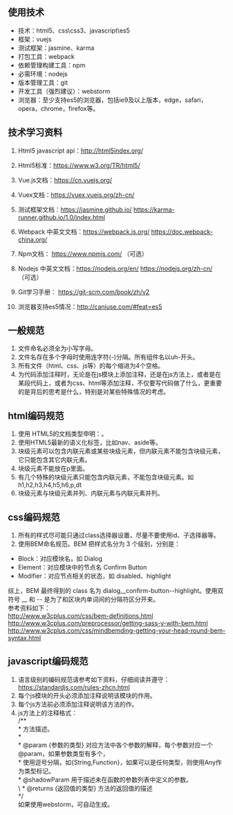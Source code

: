 ## 使用技术

* 技术：html5、css\css3、javascript\es5
* 框架：vuejs
* 测试框架：jasmine、karma
* 打包工具：webpack
* 依赖管理构建工具：npm
* 必需环境：nodejs
* 版本管理工具：git
* 开发工具（强烈建议）：webstorm
* 浏览器：至少支持es5的浏览器，包括ie9及以上版本，edge，safari，opera，chrome，firefox等。

## 技术学习资料

1. Html5 javascript api：http://html5index.org/ 
2. Html5标准：https://www.w3.org/TR/html5/
3. Vue.js文档：https://cn.vuejs.org/ 
4. Vuex文档：https://vuex.vuejs.org/zh-cn/ 
5. 测试框架文档：https://jasmine.github.io/ https://karma-runner.github.io/1.0/index.html
6. Webpack 中英文文档：https://webpack.js.org/  https://doc.webpack-china.org/
7. Npm文档： https://www.npmjs.com/ （可选）
8. Nodejs 中英文文档：https://nodejs.org/en/  https://nodejs.org/zh-cn/ （可选）
9. Git学习手册： https://git-scm.com/book/zh/v2  

10. 浏览器支持es5情况：http://caniuse.com/#feat=es5 

## 一般规范

1. 文件命名必须全为小写字母。
2. 文件名存在多个字母时使用连字符(-)分隔。所有组件名以uh-开头。
3. 所有文件（html、css、js等）的每个缩进为4个空格。
4. 为代码添加注释时，无论是在js模块上添加注释，还是在js方法上，或者是在某段代码上，或者为css、html等添加注释，不仅要写代码做了什么，更重要的是背后的思考是什么，特别是对某些特殊情况的考虑。

## html编码规范

1. 使用 HTML5的文档类型申明：<!DOCTYPE html>。
2. 使用HTML5最新的语义化标签，比如nav、aside等。
3. 块级元素可以包含内联元素或某些块级元素，但内联元素不能包含块级元素，它只能包含其它内联元素。
4. 块级元素不能放在p里面。
5. 有几个特殊的块级元素只能包含内联元素，不能包含块级元素。如h1,h2,h3,h4,h5,h6,p,dt
6. 块级元素与块级元素并列、内联元素与内联元素并列。

## css编码规范

1. 所有的样式尽可能只通过class选择器设置，尽量不要使用id、子选择器等。
2. 使用BEM命名规范。BEM 把样式名分为 3 个级别，分别是：
* Block：对应模块名，如 Dialog
* Element：对应模块中的节点名 Confirm Button
* Modifier：对应节点相关的状态，如 disabled、highlight

综上，BEM 最终得到的 class 名为 dialog\__confirm-button--highlight。使用双符号 __ 和 -- 是为了和区块内单词间的分隔符区分开来。</br>
参考资料如下：</br>
http://www.w3cplus.com/css/bem-definitions.html </br>
http://www.w3cplus.com/preprocessor/getting-sass-y-with-bem.html </br>
http://www.w3cplus.com/css/mindbemding-getting-your-head-round-bem-syntax.html

## javascript编码规范

1. 语言级别的编码规范请参考如下资料，仔细阅读并遵守：
https://standardjs.com/rules-zhcn.html 
2. 每个js模块的开头必须添加注释说明该模块的作用。
3. 每个js方法前必须添加注释说明该方法的作。
4. js方法上的注释格式：</br>
 /**</br>
 \* 方法描述。</br>
\*</br>
\* @param {参数的类型} 对应方法中各个参数的解释，每个参数对应一个@param，如果参数类型有多个，</br>
\* 使用逗号分隔，如{String,Function}，如果可以是任何类型，则使用Any作为类型标记。</br>
\* @shadowParam 用于描述未在函数的参数列表中定义的参数。</br>
\ * @returns {返回值的类型} 方法的返回值的描述</br>
\*/</br>
如果使用webstorm，可自动生成。</br>


